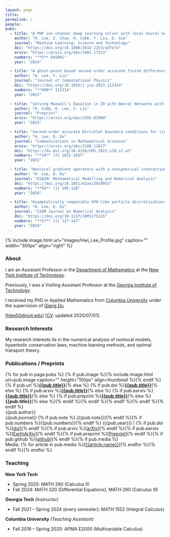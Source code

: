 ```yaml
---
layout: page
title:
permalink: /
people:
pubs:
  - title: "A PNP ion channel deep learning solver with local neural network and finite element input data"
    author: "H. Lee, Z. Chao, H. Cobb, Y. Liu, D. Xie"
    journal: "Machine Learning: Science and Technology"
    doi: "https://doi.org/10.1088/2632-2153/ad7e7a"
    arxiv: "https://arxiv.org/abs/2401.17513"
    numbers: "**5** 045001"
    year: "2024"

  - title: "A ghost-point based second order accurate finite difference method on uniform orthogonal grids for electromagnetic scattering around curved perfect electric conductors with corners"
    author: "H. Lee, Y. Liu"
    journal: "Journal of Computational Physics"
    doi: "https://doi.org/10.1016/j.jcp.2023.112314"
    numbers: "**490** 112314"
    year: "2023"

  - title: "Solving Maxwell's Equation in 2D with Neural Networks with Local Converging Inputs"
    author: "H. Cobb, H. Lee, Y. Liu"
    journal: "Preprint"
    arxiv: "https://arxiv.org/abs/2302.02860"
    year: "2023"

  - title: "Second-order accurate Dirichlet boundary conditions for linear nonlocal diffusion problems"
    author: "H. Lee, Q. Du"
    journal: "Communications in Mathematical Sciences"
    arxiv: "https://arxiv.org/abs/2108.11817"
    doi: "https://dx.doi.org/10.4310/CMS.2022.v20.n7.a2"
    numbers: "**20** (7) 1815-1837"
    year: "2022"

  - title: "Nonlocal gradient operators with a nonspherical interaction neighborhood and their applications"
    author: "H. Lee, Q. Du"
    journal: "ESAIM: Mathematical Modelling and Numerical Analysis"
    doi: "https://doi.org/10.1051/m2an/2019053"
    numbers: "**54** (1) 105-128"
    year: "2020"

  - title: "Asymptotically compatible SPH-like particle discretizations of one dimensional linear advection models"
    author: "H. Lee, Q. Du"
    journal: "SIAM Journal on Numerical Analysis"
    doi: "https://doi.org/10.1137/18M1175215"
    numbers: "**57** (1) 127-147"
    year: "2019"
---
```


{% include image.html url="images/Hwi_Lee_Profile.jpg" caption="" width="300px" align="right" %}

### About

I am an Assistant Professor in the [Department of Mathematics]
at the [New York Institute of Technology].

Previously, I was a Visiting Assistant Professor at the [Georgia Institute of Technology].

I received my PhD in Applied Mathematics from [Columbia University]
under the supervision of [Qiang Du].

[[hlee50@nyit.edu]] [[CV]: updated 2025/07/01].

### Research Interests

My research interests lie in the numerical analysis of nonlocal models, hyperbolic conservation laws, machine learning methods, and optimal transport theory.

### Publications / Preprints

{% for pub in page.pubs %}
{% if pub.image %}{% include image.html url=pub.image caption="" height="100px" align=thumbnail %}{% endif %}
{% if pub.url %}[**{{pub.title}}**]({{pub.url}}){% else %}
{% if pub.doi %}[**{{pub.title}}**]({{pub.doi}}){% else %}
{% if pub.arxiv %}[**{{pub.title}}**]({{pub.arxiv}}){% else %}
{% if pub.earxiv %}[**{{pub.title}}**]({{pub.earxiv}}){% else %}
{% if pub.preprint %}[**{{pub.title}}**]({{pub.preprint}}){% else %}
**{{pub.title}}**{% else %}{% endif %}{% endif %}{% endif %}{% endif %}{% endif %}<br />
{{pub.author}}<br />
_{{pub.journal}}_ {% if pub.note %} _({{pub.note}})_{% endif %}{% if pub.numbers %}{{pub.numbers}}{% endif %} ({{pub.year}}) | {% if pub.doi %}[[doi]({{pub.doi}})]{% endif %}{% if pub.arxiv %}[[arXiv]({{pub.arxiv}})]{% endif %}{% if pub.earxiv %}[[EarthArXiv]({{pub.earxiv}})]{% endif %}{% if pub.preprint %}[[Preprint]({{pub.preprint}})]{% endif %}{% if pub.github %}[[github]({{pub.github}})]{% endif %}{% if pub.media %}<br />Media: {% for article in pub.media %}[[{{article.name}}]({{article.url}})]{% endfor %}{% endif %}{% endfor %}

### Teaching

**New York Tech**

- Spring 2025: MATH 260 (Calculus II)
- Fall 2024: MATH 320 (Differential Equations), MATH 260 (Calculus III)

**Georgia Tech** _(Instructor)_

- Fall 2021 – Spring 2024 (every semester): MATH 1552 (Integral Calculus)

**Columbia University** _(Teaching Assistant)_

- Fall 2019 – Spring 2020: APMA E2000 (Multivariable Calculus)

<a rel="me" href="https://fosstodon.org/@dsrim"></a>

[Qiang Du]: https://www.apam.columbia.edu/faculty/qiang-du
[CV]: files/Donsub_Rim_CV.pdf
[hlee50@nyit.edu]: mailto:hlee50@nyit.edu
[github page]: https://github.com/dsrim/
[Columbia University]: https://apam.columbia.edu
[Department of Mathematics]: https://www.nyit.edu/academics/arts-and-sciences/mathematics/
[New York Institute of Technology]: https://nyit.edu
[Georgia Institute of Technology]: https://www.gatech.edu/
